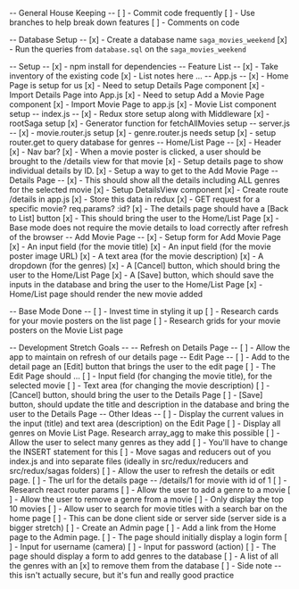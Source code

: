 -- General House Keeping --
    [ ] - Commit code frequently
    [ ] - Use branches to help break down features
    [ ] - Comments on code

-- Database Setup --
    [x] - Create a database name `saga_movies_weekend`
    [x] - Run the queries from `database.sql` on the `saga_movies_weekend`

-- Setup --
    [x] - npm install for dependencies
    -- Feature List --
        [x] - Take inventory of the existing code
        [x] - List notes here ...
            -- App.js --
                [x] - Home Page is setup for us
                    [x] - Need to setup Details Page component
                        [x] - Import Details Page into App.js
                    [x] - Need to setup Add a Movie Page component
                        [x] - Import Movie Page to app.js
                [x] - Movie List component setup
            -- index.js --
                [x] - Redux store setup along with Middleware
                [x] - rootSaga setup
                    [x] - Generator function for fetchAllMovies setup
            -- server.js --
                [x] - movie.router.js setup
                [x] - genre.router.js needs setup
                    [x] - setup router.get to query database for genres
    -- Home/List Page --
        [x] - Header
        [x] - Nav bar?
        [x] - When a movie poster is clicked, a user should be brought to the /details view for that movie
            [x] - Setup details page to show individual details by ID.
        [x] - Setup a way to get to the Add Movie Page
    -- Details Page --
        [x] - This should show all the details including ALL genres for the selected movie
            [x] - Setup DetailsView component
            [x] - Create route /details in app.js
            [x] - Store this data in redux
            [x] - GET request for a specific movie? req.params? :id?
        [x] - The details page should have a [Back to List] button
            [x] - This should bring the user to the Home/List Page
            [x] - Base mode does not require the movie details to load correctly after refresh of the browser
    -- Add Movie Page --
        [x] - Setup form for Add Movie Page
            [x] - An input field (for the movie title)
            [x] - An input field (for the movie poster image URL)
            [x] - A text area (for the movie description)
            [x] - A dropdown (for the genres)
            [x] - A [Cancel] button, which should bring the user to the Home/List Page
            [x] - A [Save] button, which should save the inputs in the database and bring the user to the Home/List Page
                [x] - Home/List page should render the new movie added

-- Base Mode Done --
    [ ] - Invest time in styling it up
        [ ] - Research cards for your movie posters on the list page
        [ ] - Research grids for your movie posters on the Movie List page

-- Development Stretch Goals --
    -- Refresh on Details Page --
        [ ] - Allow the app to maintain on refresh of our details page
    -- Edit Page --
        [ ] - Add to the detail page an [Edit] button that brings the user to the edit page
        [ ] - The Edit Page should ...
            [ ] - Input field (for changing the movie title), for the selected movie
            [ ] - Text area (for changing the movie description)
            [ ] - [Cancel] button, should bring the user to the Details Page
            [ ] - [Save] button, should update the title and description in the database and bring the user to the Details Page
    -- Other Ideas --
        [ ] - Display the current values in the input (title) and text area (description) on the Edit Page
        [ ] - Display all genres on Movie List Page. Research array_agg to make this possible
        [ ] - Allow the user to select many genres as they add
            [ ] - You'll have to change the INSERT statement for this
        [ ] - Move sagas and reducers out of you index.js and into separate files (ideally in src/redux/reducers and src/redux/sagas folders)
        [ ] - Allow the user to refresh the details or edit page.
            [ ] - The url for the details page -- /details/1 for movie with id of 1
            [ ] - Research react router params
        [ ] - Allow the user to add a genre to a movie
        [ ] - Allow the user to remove a genre from a movie
        [ ] - Only display the top 10 movies
            [ ] - Allow user to search for movie titles with a search bar on the home page
            [ ] - This can be done client side or server side (server side is a bigger stretch)
        [ ] - Create an Admin page
            [ ] - Add a link from the Home page to the Admin page.
            [ ] - The page should initially display a login form
                [ ] - Input for username (camera)
                [ ] - Input for password (action)
            [ ] - The page should display a form to add genres to the database
                [ ] - A list of all the genres with an [x] to remove them from the database
                [ ] - Side note -- this isn't actually secure, but it's fun and really good practice